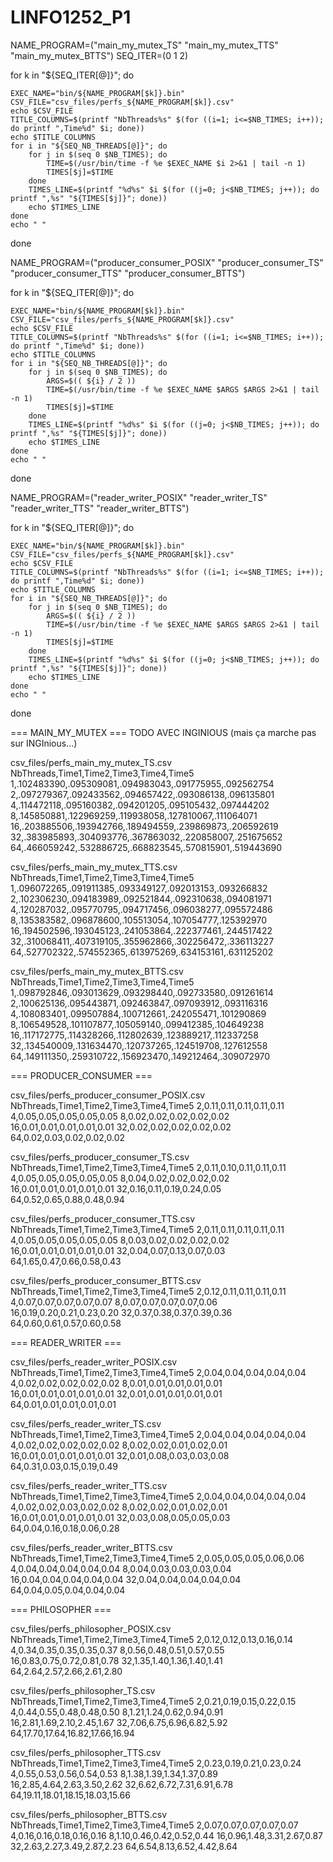# LINFO1252_P1


NAME_PROGRAM=("main_my_mutex_TS" "main_my_mutex_TTS" "main_my_mutex_BTTS")
SEQ_ITER=(0 1 2)

for k in "${SEQ_ITER[@]}"; do

    EXEC_NAME="bin/${NAME_PROGRAM[$k]}.bin"
    CSV_FILE="csv_files/perfs_${NAME_PROGRAM[$k]}.csv"
    echo $CSV_FILE
    TITLE_COLUMNS=$(printf "NbThreads%s" $(for ((i=1; i<=$NB_TIMES; i++)); do printf ",Time%d" $i; done))
    echo $TITLE_COLUMNS
    for i in "${SEQ_NB_THREADS[@]}"; do
        for j in $(seq 0 $NB_TIMES); do
            TIME=$(/usr/bin/time -f %e $EXEC_NAME $i 2>&1 | tail -n 1)
            TIMES[$j]=$TIME
        done
        TIMES_LINE=$(printf "%d%s" $i $(for ((j=0; j<$NB_TIMES; j++)); do printf ",%s" "${TIMES[$j]}"; done))
        echo $TIMES_LINE
    done
    echo " "
done


NAME_PROGRAM=("producer_consumer_POSIX" "producer_consumer_TS" "producer_consumer_TTS" "producer_consumer_BTTS")

for k in "${SEQ_ITER[@]}"; do

    EXEC_NAME="bin/${NAME_PROGRAM[$k]}.bin"
    CSV_FILE="csv_files/perfs_${NAME_PROGRAM[$k]}.csv"
    echo $CSV_FILE
    TITLE_COLUMNS=$(printf "NbThreads%s" $(for ((i=1; i<=$NB_TIMES; i++)); do printf ",Time%d" $i; done))
    echo $TITLE_COLUMNS
    for i in "${SEQ_NB_THREADS[@]}"; do
        for j in $(seq 0 $NB_TIMES); do
            ARGS=$(( ${i} / 2 ))
            TIME=$(/usr/bin/time -f %e $EXEC_NAME $ARGS $ARGS 2>&1 | tail -n 1)
            TIMES[$j]=$TIME
        done
        TIMES_LINE=$(printf "%d%s" $i $(for ((j=0; j<$NB_TIMES; j++)); do printf ",%s" "${TIMES[$j]}"; done))
        echo $TIMES_LINE
    done
    echo " "
done

NAME_PROGRAM=("reader_writer_POSIX" "reader_writer_TS" "reader_writer_TTS" "reader_writer_BTTS")

for k in "${SEQ_ITER[@]}"; do

    EXEC_NAME="bin/${NAME_PROGRAM[$k]}.bin"
    CSV_FILE="csv_files/perfs_${NAME_PROGRAM[$k]}.csv"
    echo $CSV_FILE
    TITLE_COLUMNS=$(printf "NbThreads%s" $(for ((i=1; i<=$NB_TIMES; i++)); do printf ",Time%d" $i; done))
    echo $TITLE_COLUMNS
    for i in "${SEQ_NB_THREADS[@]}"; do
        for j in $(seq 0 $NB_TIMES); do
            ARGS=$(( ${i} / 2 ))
            TIME=$(/usr/bin/time -f %e $EXEC_NAME $ARGS $ARGS 2>&1 | tail -n 1)
            TIMES[$j]=$TIME
        done
        TIMES_LINE=$(printf "%d%s" $i $(for ((j=0; j<$NB_TIMES; j++)); do printf ",%s" "${TIMES[$j]}"; done))
        echo $TIMES_LINE
    done
    echo " "
done


=== MAIN_MY_MUTEX ===  TODO AVEC INGINIOUS (mais ça marche pas sur INGInious...)

csv_files/perfs_main_my_mutex_TS.csv
NbThreads,Time1,Time2,Time3,Time4,Time5
1,.102483390,.095309081,.094983043,.091775955,.092562754
2,.097279367,.092433562,.094657422,.093086138,.096135801
4,.114472118,.095160382,.094201205,.095105432,.097444202
8,.145850881,.122969259,.119938058,.127810067,.111064071
16,.203885506,.193942766,.189494559,.239869873,.206592619
32,.383985893,.304093776,.367863032,.220858007,.251675652
64,.466059242,.532886725,.668823545,.570815901,.519443690
 
csv_files/perfs_main_my_mutex_TTS.csv
NbThreads,Time1,Time2,Time3,Time4,Time5
1,.096072265,.091911385,.093349127,.092013153,.093266832
2,.102306230,.094183989,.092521844,.092310638,.094081971
4,.120287032,.095770795,.094717456,.096038277,.095572486
8,.135383582,.096878600,.105513054,.107054777,.125392970
16,.194502596,.193045123,.241053864,.222377461,.244517422
32,.310068411,.407319105,.355962866,.302256472,.336113227
64,.527702322,.574552365,.613975269,.634153161,.631125202
 
csv_files/perfs_main_my_mutex_BTTS.csv
NbThreads,Time1,Time2,Time3,Time4,Time5
1,.098792846,.093013629,.093298440,.092733580,.091261614
2,.100625136,.095443871,.092463847,.097093912,.093116316
4,.108083401,.099507884,.100712661,.242055471,.101290869
8,.106549528,.101107877,.105059140,.099412385,.104649238
16,.117172775,.114328266,.112802639,.123889217,.112337258
32,.134540009,.131634470,.120737265,.124519708,.127612558
64,.149111350,.259310722,.156923470,.149212464,.309072970


=== PRODUCER_CONSUMER ===


csv_files/perfs_producer_consumer_POSIX.csv
NbThreads,Time1,Time2,Time3,Time4,Time5
2,0.11,0.11,0.11,0.11,0.11
4,0.05,0.05,0.05,0.05,0.05
8,0.02,0.02,0.02,0.02,0.02
16,0.01,0.01,0.01,0.01,0.01
32,0.02,0.02,0.02,0.02,0.02
64,0.02,0.03,0.02,0.02,0.02

csv_files/perfs_producer_consumer_TS.csv
NbThreads,Time1,Time2,Time3,Time4,Time5
2,0.11,0.10,0.11,0.11,0.11
4,0.05,0.05,0.05,0.05,0.05
8,0.04,0.02,0.02,0.02,0.02
16,0.01,0.01,0.01,0.01,0.01
32,0.16,0.11,0.19,0.24,0.05
64,0.52,0.65,0.88,0.48,0.94

csv_files/perfs_producer_consumer_TTS.csv
NbThreads,Time1,Time2,Time3,Time4,Time5
2,0.11,0.11,0.11,0.11,0.11
4,0.05,0.05,0.05,0.05,0.05
8,0.03,0.02,0.02,0.02,0.02
16,0.01,0.01,0.01,0.01,0.01
32,0.04,0.07,0.13,0.07,0.03
64,1.65,0.47,0.66,0.58,0.43

csv_files/perfs_producer_consumer_BTTS.csv
NbThreads,Time1,Time2,Time3,Time4,Time5
2,0.12,0.11,0.11,0.11,0.11
4,0.07,0.07,0.07,0.07,0.07
8,0.07,0.07,0.07,0.07,0.06
16,0.19,0.20,0.21,0.23,0.20
32,0.37,0.38,0.37,0.39,0.36
64,0.60,0.61,0.57,0.60,0.58


=== READER_WRITER ===


csv_files/perfs_reader_writer_POSIX.csv
NbThreads,Time1,Time2,Time3,Time4,Time5
2,0.04,0.04,0.04,0.04,0.04
4,0.02,0.02,0.02,0.02,0.02
8,0.01,0.01,0.01,0.01,0.01
16,0.01,0.01,0.01,0.01,0.01
32,0.01,0.01,0.01,0.01,0.01
64,0.01,0.01,0.01,0.01,0.01

csv_files/perfs_reader_writer_TS.csv
NbThreads,Time1,Time2,Time3,Time4,Time5
2,0.04,0.04,0.04,0.04,0.04
4,0.02,0.02,0.02,0.02,0.02
8,0.02,0.02,0.01,0.02,0.01
16,0.01,0.01,0.01,0.01,0.01
32,0.01,0.08,0.03,0.03,0.08
64,0.31,0.03,0.15,0.19,0.49

csv_files/perfs_reader_writer_TTS.csv
NbThreads,Time1,Time2,Time3,Time4,Time5
2,0.04,0.04,0.04,0.04,0.04
4,0.02,0.02,0.03,0.02,0.02
8,0.02,0.02,0.01,0.02,0.01
16,0.01,0.01,0.01,0.01,0.01
32,0.03,0.08,0.05,0.05,0.03
64,0.04,0.16,0.18,0.06,0.28

csv_files/perfs_reader_writer_BTTS.csv
NbThreads,Time1,Time2,Time3,Time4,Time5
2,0.05,0.05,0.05,0.06,0.06
4,0.04,0.04,0.04,0.04,0.04
8,0.04,0.03,0.03,0.03,0.04
16,0.04,0.04,0.04,0.04,0.04
32,0.04,0.04,0.04,0.04,0.04
64,0.04,0.05,0.04,0.04,0.04


=== PHILOSOPHER ===

csv_files/perfs_philosopher_POSIX.csv
NbThreads,Time1,Time2,Time3,Time4,Time5
2,0.12,0.12,0.13,0.16,0.14
4,0.34,0.35,0.35,0.35,0.37
8,0.56,0.48,0.51,0.57,0.55
16,0.83,0.75,0.72,0.81,0.78
32,1.35,1.40,1.36,1.40,1.41
64,2.64,2.57,2.66,2.61,2.80

csv_files/perfs_philosopher_TS.csv
NbThreads,Time1,Time2,Time3,Time4,Time5
2,0.21,0.19,0.15,0.22,0.15
4,0.44,0.55,0.48,0.48,0.50
8,1.21,1.24,0.62,0.94,0.91
16,2.81,1.69,2.10,2.45,1.67
32,7.06,6.75,6.96,6.82,5.92
64,17.70,17.64,16.82,17.66,16.94

csv_files/perfs_philosopher_TTS.csv
NbThreads,Time1,Time2,Time3,Time4,Time5
2,0.23,0.19,0.21,0.23,0.24
4,0.55,0.53,0.56,0.54,0.53
8,1.38,1.39,1.34,1.37,0.89
16,2.85,4.64,2.63,3.50,2.62
32,6.62,6.72,7.31,6.91,6.78
64,19.11,18.01,18.15,18.03,15.66

csv_files/perfs_philosopher_BTTS.csv
NbThreads,Time1,Time2,Time3,Time4,Time5
2,0.07,0.07,0.07,0.07,0.07
4,0.16,0.16,0.18,0.16,0.16
8,1.10,0.46,0.42,0.52,0.44
16,0.96,1.48,3.31,2.67,0.87
32,2.63,2.27,3.49,2.87,2.23
64,6.54,8.13,6.52,4.42,8.64